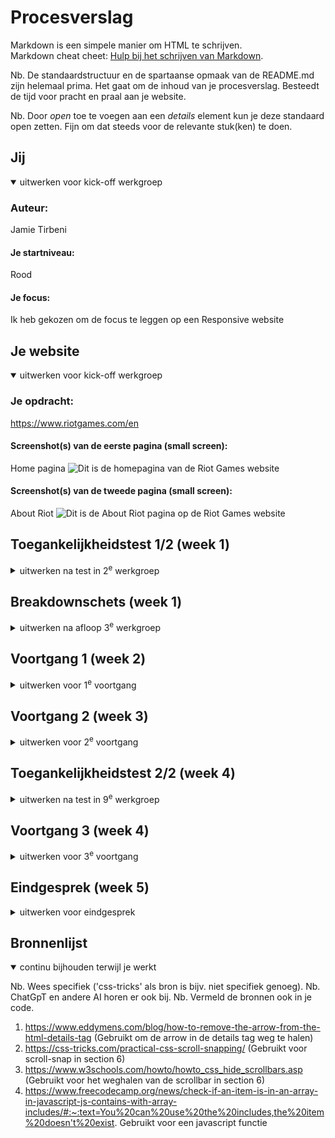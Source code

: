 # Procesverslag
Markdown is een simpele manier om HTML te schrijven.  
Markdown cheat cheet: [Hulp bij het schrijven van Markdown](https://github.com/adam-p/markdown-here/wiki/Markdown-Cheatsheet).

Nb. De standaardstructuur en de spartaanse opmaak van de README.md zijn helemaal prima. Het gaat om de inhoud van je procesverslag. Besteedt de tijd voor pracht en praal aan je website.

Nb. Door *open* toe te voegen aan een *details* element kun je deze standaard open zetten. Fijn om dat steeds voor de relevante stuk(ken) te doen.





## Jij

<details open>
  <summary>uitwerken voor kick-off werkgroep</summary>

  ### Auteur:
  Jamie Tirbeni

  #### Je startniveau:
  Rood

  #### Je focus:
  Ik heb gekozen om de focus te leggen op een Responsive website
 
</details>





## Je website

<details open>
  <summary>uitwerken voor kick-off werkgroep</summary>

  ### Je opdracht:
  https://www.riotgames.com/en

  #### Screenshot(s) van de eerste pagina (small screen): 
  Home pagina
  <img src="./readme-images/homesmall.png" width="375px" alt="Dit is de homepagina van de Riot Games website">

  #### Screenshot(s) van de tweede pagina (small screen):
  About Riot
  <img src="./readme-images/aboutriotsmall.png" width="375px" alt="Dit is de About Riot pagina op de Riot Games website">
 
</details>



## Toegankelijkheidstest 1/2 (week 1)

<details>
  <summary>uitwerken na test in 2<sup>e</sup> werkgroep</summary>

  ### Bevindingen
  Lijst met je bevindingen die in de test naar voren kwamen:

  Toen ik de website van Riot games ging testen met een screenreader kwam ik erachter
  dat ze een knop hebben gemaakt aan de onderkant van hun website wat het makkelijker maakt
  om door de website heen te navigeren. Daarnaast hebben ze een optie gemaakt om meteen naar
  de main content te gaan of meteen naar de main navigatie te gaan wat het ook een stuk 
  makkelijker maakt om door de website heen te navigeren.
  
  Daarnaast leest hij alle <strong>headings</strong> voor met de titel die ook te lezen is, bij "Esports" hoor je
  dus ook "Esports". Bij de <strong>links</strong> leest hij alles voor BEHALVE de dropdowns "Who we are" en "Work with us"
  waardoor je die andere pagina's niet kan bereiken.


</details>



## Breakdownschets (week 1)

<details>
  <summary>uitwerken na afloop 3<sup>e</sup> werkgroep</summary>

  ### de hele pagina: 
  <img src="./readme-images/FED-breakdown-schets.png" width="375px" alt="breakdown van de hele pagina">

</details>





## Voortgang 1 (week 2)

<details>
  <summary>uitwerken voor 1<sup>e</sup> voortgang</summary>

  ### Stand van zaken
  Het namaken van de website ging best wel goed, maar ik had per ongeluk een paar verkeerde items in de nav gedaan waardoor ik een paar dingen moest aanpassen. 
  Toen ik dat gedaan had was mijn website eerst kapot, maar uiteindelijk heb ik het kunnen oplossen en ziet mijn homepage er weer hetzelfde uit als eerst.
  Ik heb ook mijn hamburger menu werkend gekregen met javascript en ik wil mij nu gaan focussen op de details van de homepage zoals hover, focus meer javascript etc.
  Daarna wil ik doorgaan met het maken van de tweede pagina op dezelfde manier en als ik daar klaar mee ben wil ik beginnen om alles responsive te maken. 


  ### Agenda voor meeting
  samen met je groepje opstellen

  | Jamie Tirbeni                              | Tim                 | Sanne        |  Bente        |
  | ---                                        | ---                 | ---          | ---              |
  | Ik wil mijn HTML laten nakijken            | HTML laten nakijken |  Geen specifieke vraag | Een vraag over accessibility  |
  | Ik wil vragen wat "GET" doet bij forms     | ...                 | ...             | ... |
  | Ik heb een vraag over SVG code             | ...                 | ...          | ...              |
  | Ik heb een vraag over Border gap           | ...                 | ...          | ...              |
  | Ik wil iets vragen over een menu dropdown  | ...                 | ...          | ...              |


  ### Verslag van meeting
  hier na afloop snel de uitkomsten van de meeting vastleggen

  - Geleerd over "GET" vs "PUSH" in de forms tag
  - Meer geleerd over "aside" en hoe je die moet gebruiken
  - HTML pagina breakdown gedaan met elkaar
  - We hebben het gehad over heading levels
  - Mijn vragen zijn beantwoord

</details>





## Voortgang 2 (week 3)

<details>
  <summary>uitwerken voor 2<sup>e</sup> voortgang</summary>

  ### Stand van zaken
  Ik was deze week ziek dus ik had niet veel progressie gemaakt, maar het was me wel gelukt om het hamburger menu werkent te krijgen.
  <img src="./readme-images/ScreenshotHamburgermenu.png">

  Voor de rest wil ik aankomende week gaan werken aan het responsive maken van mijn website.


  ### Agenda voor meeting
  samen met je groepje opstellen

  | Jamie Tirbeni                              | Tim                 | Sanne        |  Bente        |
  | ---                                        | ---                 | ---          | ---              |
  | Ik had deze week niet echt vragen, omdat ik niet veel heb kunnen doen aangezien ik ziek was. | Vraag over hamburger menu |  Geen specifieke vraag | Een vraag over responsive  |
  | ...     | ...                 | ...             | Een vraag over nav en uitklap menu |
  | ...        | ...                 | ...          | Een vraag over grid voor foto galerij           |
  | ...         | ...                 | ...          | ...              |
  | ...  | ...                 | ...          | ...              |


  ### Verslag van meeting
  hier na afloop snel de uitkomsten van de meeting vastleggen

  - Het werk ziet er goed uit dus ik moet zo doorgaan
  - De code is gecontroleerd en die zag er goed en netjes uit

</details>





## Toegankelijkheidstest 2/2 (week 4)

<details>
  <summary>uitwerken na test in 9<sup>e</sup> werkgroep</summary>

  ### Bevindingen
  Lijst met je bevindingen die in de test naar voren kwamen (geef ook aan wat er verbeterd is):

  <img src="./readme-images/test1.HEIC">
  <img src="./readme-images/test2.HEIC">
  <img src="./readme-images/test3.HEIC">
  <img src="./readme-images/test4.HEIC">
  <img src="./readme-images/test4.HEIC">

  Verbeteringen na test:

  - Na het maken van deze tekst heb ik bij alle images alt text neergezet.
  - Ik heb geen video's meer op autoplay aanstaan.
  - Ik heb dark mode toegepast


</details>





## Voortgang 3 (week 4)

<details>
  <summary>uitwerken voor 3<sup>e</sup> voortgang</summary>

  ### Stand van zaken
  hier dit ging goed & dit was lastig (neem ook screenshots op van delen van je website en code)

  Het responsive maken van de website gaat tot nu toe best goed en ik ben daar bijna klaar mee.

  <img src="./readme-images/ssresponsive1.png">
  <img src="./readme-images/ssresponsive2.png">
  <img src="./readme-images/ssresponsive3.png">

  Ik moet nu alleen nog 2 breakpoints maken.




  ### Agenda voor meeting
  samen met je groepje opstellen

  | Jamie Tirbeni                              | Tim                 | Sanne        |  Bente        |
  | ---                                        | ---                 | ---          | ---              |
  | Ik heb een vraagje over een animatie       | Vraag over responsive |  Vraag over een img in de h1 | Een vraag over reponsive  |
  | ...     | Vraag over focus state                | ...             | Een vraag over de footer |
  | ...             | Laatste check van de website              | ...          | Een vraag over reponsive javascript              |
  | ...           | ...                 | ...          | ...              |
  | ...  | ...                 | ...          | ...              |


  ### Verslag van meeting
  hier na afloop snel de uitkomsten van de meeting vastleggen

  - We hebben het gehad over input fields
  - We hebben het gehad over field sets
  - We hebben hey gehad over formulieren en de validation daarvan
  - We hebben het gehad over wat responsive is
  - De animatie is niet haalbaar voor nu

</details>





## Eindgesprek (week 5)

<details>
  <summary>uitwerken voor eindgesprek</summary>

  ### Je uitkomst - karakteristiek screenshots:
  <img src="./readme-images/karakteristiekss1.png" width="375px">
  <img src="./readme-images/karakteristiekss2.png" width="375px">
  <img src="./readme-images/karakteristiekss3.png" width="375px">
  <img src="./readme-images/karakteristiekss4.png" width="375px">


  ### Dit ging goed/Heb ik geleerd: 
  Korte omschrijving met plaatjes

  Het responsive maken van de website ging erg goed en ook het maken van het hamburger menu ging goed.

  Ook heb ik geleerd da niet alle elementen een fixed width of height nodig hebben om ze te stijlen.

  <img src="./readme-images/readme-images/ScreenshotHamburgermenu.png" width="375px" alt="top">
  Dit is mijn hamburger menu

  <img src="./readme-images/ssresponsive1.png" width="375px" alt="top">
  Een repsonsive versie van mij site.

  <img src="./readme-images/ssresponsive2.png" width="375px" alt="top">
  Een repsonsive versie van mij site. waarbij er al iets meer is toegevoegd.

  <img src="./readme-images/ssresponsive3.png" width="375px" alt="top">
  Een repsonsive versie van mij site waarbij de lay-out is veranderd.


  ### Dit was lastig/Is niet gelukt:
  Korte omschrijving met plaatjes

  <img src="./readme-images/nietgelukt1.png" width="375px" alt="bummer">
  Helaas is het niet gelukt om deze animatie te maken.

  <img src="./readme-images/karakteristiekss4.png" width="375px">
  Dit is wel gelukt, maar helaas niet op de mooiste manier qua code.. Dus dat vond ik wel jammer.



</details>





## Bronnenlijst

<details open>
  <summary>continu bijhouden terwijl je werkt</summary>

  Nb. Wees specifiek ('css-tricks' als bron is bijv. niet specifiek genoeg). 
  Nb. ChatGpT en andere AI horen er ook bij.
  Nb. Vermeld de bronnen ook in je code.

  1. https://www.eddymens.com/blog/how-to-remove-the-arrow-from-the-html-details-tag (Gebruikt om de arrow in de details tag weg te halen)
  2. https://css-tricks.com/practical-css-scroll-snapping/ (Gebruikt voor scroll-snap in section 6)
  3. https://www.w3schools.com/howto/howto_css_hide_scrollbars.asp (Gebruikt voor het weghalen van de scrollbar in section 6)
  4. https://www.freecodecamp.org/news/check-if-an-item-is-in-an-array-in-javascript-js-contains-with-array-includes/#:~:text=You%20can%20use%20the%20includes,the%20item%20doesn't%20exist. Gebruikt voor een javascript functie

</details>
